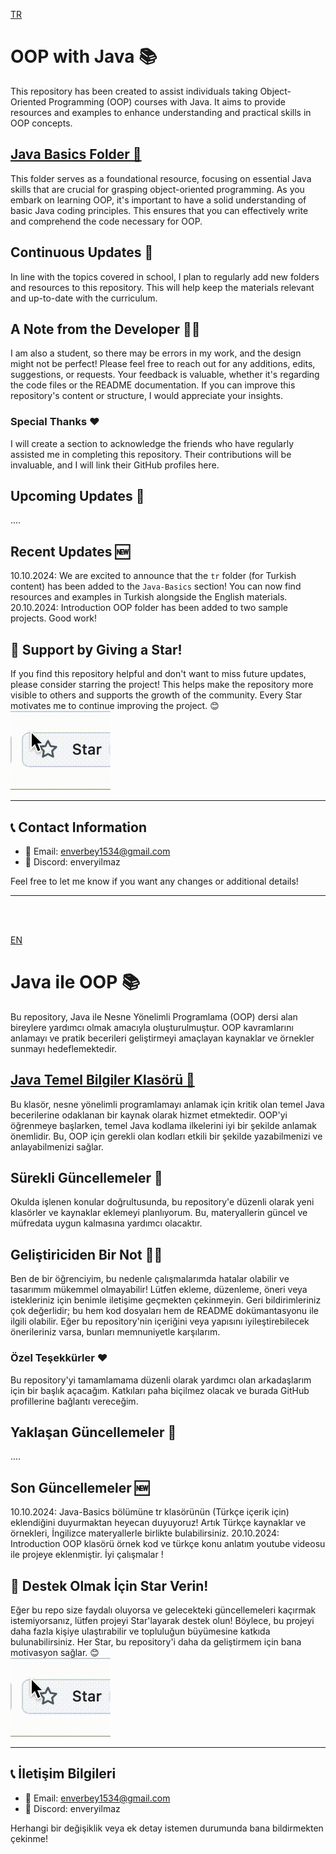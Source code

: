 [TR](#Java-ile-OOP-)
# OOP with Java 📚

This repository has been created to assist individuals taking Object-Oriented Programming (OOP) courses with Java. It aims to provide resources and examples to enhance understanding and practical skills in OOP concepts.

## [Java Basics Folder 📁](https://github.com/enverbey/OOP/tree/main/Java-Basics/en)

This folder serves as a foundational resource, focusing on essential Java skills that are crucial for grasping object-oriented programming. As you embark on learning OOP, it's important to have a solid understanding of basic Java coding principles. This ensures that you can effectively write and comprehend the code necessary for OOP.

## Continuous Updates 📅

In line with the topics covered in school, I plan to regularly add new folders and resources to this repository. This will help keep the materials relevant and up-to-date with the curriculum.

## A Note from the Developer 🙋‍♂️

I am also a student, so there may be errors in my work, and the design might not be perfect! Please feel free to reach out for any additions, edits, suggestions, or requests. Your feedback is valuable, whether it's regarding the code files or the README documentation. If you can improve this repository's content or structure, I would appreciate your insights. 

### Special Thanks ❤

I will create a section to acknowledge the friends who have regularly assisted me in completing this repository. Their contributions will be invaluable, and I will link their GitHub profiles here.

## Upcoming Updates 🚀

....

## Recent Updates 🆕
10.10.2024: We are excited to announce that the `tr` folder (for Turkish content) has been added to the `Java-Basics` section! You can now find resources and examples in Turkish alongside the English materials.
20.10.2024: Introduction OOP folder has been added to two sample projects. Good work!

## 🌟 Support by Giving a Star!

If you find this repository helpful and don't want to miss future updates, please consider starring the project! This helps make the repository more visible to others and supports the growth of the community. Every Star motivates me to continue improving the project. 😊<br>
<img src="https://github.com/enverbey/enverbey/blob/main/images/gif/Star.gif" sttle="image-rendering: pixelated;">

---

## 📞 **Contact Information**

 - 📧 Email: [enverbey1534@gmail.com](mailto:enverbey1534@gmail.com) <br>
 - 💬 Discord: enveryilmaz

Feel free to let me know if you want any changes or additional details!


---
<br><br>

[EN](#OOP-with-Java-)
# Java ile OOP 📚

Bu repository, Java ile Nesne Yönelimli Programlama (OOP) dersi alan bireylere yardımcı olmak amacıyla oluşturulmuştur. OOP kavramlarını anlamayı ve pratik becerileri geliştirmeyi amaçlayan kaynaklar ve örnekler sunmayı hedeflemektedir.

## [Java Temel Bilgiler Klasörü 📁](https://github.com/enverbey/OOP/tree/main/Java-Basics/)

Bu klasör, nesne yönelimli programlamayı anlamak için kritik olan temel Java becerilerine odaklanan bir kaynak olarak hizmet etmektedir. OOP'yi öğrenmeye başlarken, temel Java kodlama ilkelerini iyi bir şekilde anlamak önemlidir. Bu, OOP için gerekli olan kodları etkili bir şekilde yazabilmenizi ve anlayabilmenizi sağlar.

## Sürekli Güncellemeler 📅

Okulda işlenen konular doğrultusunda, bu repository'e düzenli olarak yeni klasörler ve kaynaklar eklemeyi planlıyorum. Bu, materyallerin güncel ve müfredata uygun kalmasına yardımcı olacaktır.

## Geliştiriciden Bir Not 🙋‍♂️

Ben de bir öğrenciyim, bu nedenle çalışmalarımda hatalar olabilir ve tasarımım mükemmel olmayabilir! Lütfen ekleme, düzenleme, öneri veya istekleriniz için benimle iletişime geçmekten çekinmeyin. Geri bildirimleriniz çok değerlidir; bu hem kod dosyaları hem de README dokümantasyonu ile ilgili olabilir. Eğer bu repository'nin içeriğini veya yapısını iyileştirebilecek önerileriniz varsa, bunları memnuniyetle karşılarım.

### Özel Teşekkürler ❤

Bu repository'yi tamamlamama düzenli olarak yardımcı olan arkadaşlarım için bir başlık açacağım. Katkıları paha biçilmez olacak ve burada GitHub profillerine bağlantı vereceğim.

## Yaklaşan Güncellemeler 🚀

....

## Son Güncellemeler 🆕

10.10.2024: Java-Basics bölümüne tr klasörünün (Türkçe içerik için) eklendiğini duyurmaktan heyecan duyuyoruz! Artık Türkçe kaynaklar ve örnekleri, İngilizce materyallerle birlikte bulabilirsiniz.
20.10.2024: Introduction OOP klasörü örnek kod ve türkçe konu anlatım youtube videosu ile projeye eklenmiştir. İyi çalışmalar !

## 🌟 Destek Olmak İçin Star Verin!

Eğer bu repo size faydalı oluyorsa ve gelecekteki güncellemeleri kaçırmak istemiyorsanız, lütfen projeyi Star'layarak destek olun! Böylece, bu projeyi daha fazla kişiye ulaştırabilir ve topluluğun büyümesine katkıda bulunabilirsiniz. Her Star, bu repository'i daha da geliştirmem için bana motivasyon sağlar. 😊 <br>
<img src="https://github.com/enverbey/enverbey/blob/main/images/gif/Star.gif" sttle="image-rendering: pixelated;">

---

## 📞 **İletişim Bilgileri**

  - 📧 Email: [enverbey1534@gmail.com](mailto:enverbey1534@gmail.com) <br>
 - 💬 Discord: enveryilmaz

Herhangi bir değişiklik veya ek detay istemen durumunda bana bildirmekten çekinme!
